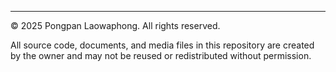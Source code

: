 ---

© 2025 Pongpan Laowaphong. All rights reserved.

All source code, documents, and media files in this repository are created by the owner and may not be reused or redistributed without permission.
